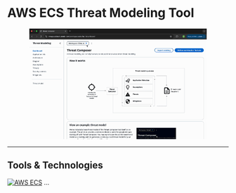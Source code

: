# AWS ECS Threat Modeling Tool

<p align="center">
  <img src="media/demo.gif" alt="App demo" width="80%" />
</p>

---

## Tools & Technologies

[![AWS ECS](https://img.shields.io/badge/AWS-ECS-232F3E?logo=amazonaws)](https://aws.amazon.com/ecs/)
…
